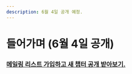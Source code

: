 ```yaml
---
description: 6월 4일 공개 예정.
---
```


# 들어가며 \(6월 4일 공개\)

### [메일링 리스트 가입하고 새 챕터 공개 받아보기.](https://mailchi.mp/413644e9615c/ts-for-jsdev)

